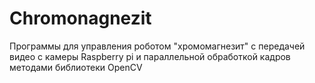 # Chromonagnezit
Программы для управления роботом "хромомагнезит" с передачей видео с камеры
Raspberry pi и параллельной обработкой кадров методами библиотеки OpenCV
